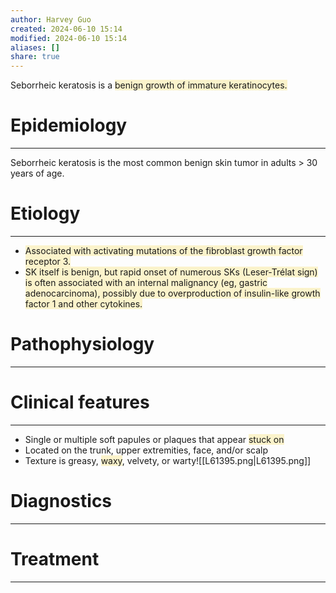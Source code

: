 ```yaml
---
author: Harvey Guo
created: 2024-06-10 15:14
modified: 2024-06-10 15:14
aliases: []
share: true
---
```

Seborrheic keratosis is a <span style="background:rgba(240, 200, 0, 0.2)">benign growth of immature keratinocytes.</span>
# Epidemiology
---
Seborrheic keratosis is the most common benign skin tumor in adults > 30 years of age.

# Etiology
---
- <span style="background:rgba(240, 200, 0, 0.2)">Associated with activating mutations of the fibroblast growth factor receptor 3.  </span>
- <span style="background:rgba(240, 200, 0, 0.2)">SK itself is benign, but rapid onset of numerous SKs (Leser-Trélat sign) is often associated with an internal malignancy (eg, gastric adenocarcinoma), possibly due to overproduction of insulin-like growth factor 1 and other cytokines.</span>

# Pathophysiology
---


# Clinical features
---
- Single or multiple soft papules or plaques that appear <span style="background:rgba(240, 200, 0, 0.2)">stuck on</span>
- Located on the trunk, upper extremities, face, and/or scalp
- Texture is greasy, <span style="background:rgba(240, 200, 0, 0.2)">waxy</span>, velvety, or warty![[L61395.png|L61395.png]]

# Diagnostics
---


# Treatment
---

